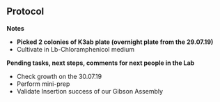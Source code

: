 ﻿---
aimtask: Cultivation of K3ab for Mini-Prep  
protocol:   
date: 2019-07-30  
participants: Daniel Schreyer 
---  
  
  
## Protocol 

**Notes**

-   **Picked 2 colonies of K3ab plate (overnight plate from the 29.07.19)**
-   Cultivate in Lb-Chloramphenicol medium

  

**Pending tasks, next steps, comments for next people in the Lab**

-   Check growth on the 30.07.19
-   Perform mini-prep
-   Validate Insertion success of our Gibson Assembly
